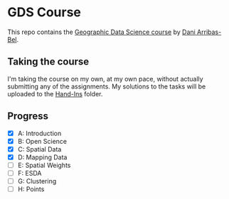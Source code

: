 # GDS Course

This repo contains the [Geographic Data Science course](https://darribas.org/gds_course/content/home.html) by [Dani Arribas-Bel](https://github.com/darribas).

## Taking the course
I'm taking the course on my own, at my own pace, without actually submitting any of the assignments. My solutions to the tasks will be uploaded to the [Hand-Ins](https://github.com/MarcosDemetry/GDS-Course/tree/main/Hand-Ins) folder.


## Progress
- [X] A: Introduction
- [X] B: Open Science
- [X] C: Spatial Data
- [X] D: Mapping Data
- [ ] E: Spatial Weights
- [ ] F: ESDA
- [ ] G: Clustering
- [ ] H: Points
